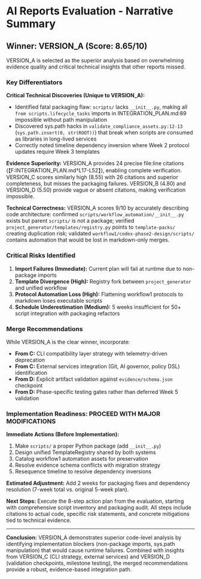 # AI Reports Evaluation - Narrative Summary

## Winner: VERSION_A (Score: 8.65/10)

VERSION_A is selected as the superior analysis based on overwhelming evidence quality and critical technical insights that other reports missed.

### Key Differentiators

**Critical Technical Discoveries (Unique to VERSION_A):**
- Identified fatal packaging flaw: `scripts/` lacks `__init__.py`, making all `from scripts.lifecycle_tasks` imports in INTEGRATION_PLAN.md:89 impossible without path manipulation
- Discovered sys.path hacks in `validate_compliance_assets.py:12-13` (`sys.path.insert(0, str(ROOT))`) that break when scripts are consumed as libraries in long-lived services
- Correctly noted timeline dependency inversion where Week 2 protocol updates require Week 3 templates

**Evidence Superiority:**
VERSION_A provides 24 precise file:line citations (【F:INTEGRATION_PLAN.md†L17-L52】), enabling complete verification. VERSION_C scores similarly high (8.55) with 26 citations and superior completeness, but misses the packaging failures. VERSION_B (4.80) and VERSION_D (5.50) provide vague or absent citations, making verification impossible.

**Technical Correctness:**
VERSION_A scores 9/10 by accurately describing code architecture: confirmed `scripts/workflow_automation/__init__.py` exists but parent `scripts/` is not a package; verified `project_generator/templates/registry.py` points to `template-packs/` creating duplication risk; validated `workflow1/codex-phase2-design/scripts/` contains automation that would be lost in markdown-only merges.

### Critical Risks Identified

1. **Import Failures (Immediate):** Current plan will fail at runtime due to non-package imports
2. **Template Divergence (High):** Registry fork between `project_generator` and unified workflow
3. **Protocol Automation Loss (High):** Flattening workflow1 protocols to markdown loses executable scripts
4. **Schedule Underestimation (Medium):** 5 weeks insufficient for 50+ script integration with packaging refactors

### Merge Recommendations

While VERSION_A is the clear winner, incorporate:
- **From C:** CLI compatibility layer strategy with telemetry-driven deprecation
- **From C:** External services integration (Git, AI governor, policy DSL) identification
- **From D:** Explicit artifact validation against `evidence/schema.json` checkpoint
- **From D:** Phase-specific testing gates rather than deferred Week 5 validation

### Implementation Readiness: PROCEED WITH MAJOR MODIFICATIONS

**Immediate Actions (Before Implementation):**
1. Make `scripts/` a proper Python package (add `__init__.py`)
2. Design unified TemplateRegistry shared by both systems
3. Catalog workflow1 automation assets for preservation
4. Resolve evidence schema conflicts with migration strategy
5. Resequence timeline to resolve dependency inversions

**Estimated Adjustment:** Add 2 weeks for packaging fixes and dependency resolution (7-week total vs. original 5-week plan).

**Next Steps:**
Execute the 8-step action plan from the evaluation, starting with comprehensive script inventory and packaging audit. All steps include citations to actual code, specific risk statements, and concrete mitigations tied to technical evidence.

---

**Conclusion:** VERSION_A demonstrates superior code-level analysis by identifying implementation blockers (non-package imports, sys.path manipulation) that would cause runtime failures. Combined with insights from VERSION_C (CLI strategy, external services) and VERSION_D (validation checkpoints, milestone testing), the merged recommendations provide a robust, evidence-based integration path.

